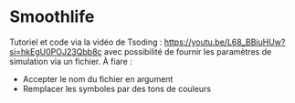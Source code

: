 # Smoothlife

Tutoriel et code via la vidéo de Tsoding : <https://youtu.be/L68_BBiuHUw?si=hkEgU0POJ23Qbb8c>
avec possibilité de fournir les paramètres de simulation via un fichier. 
À fiare :

- Accepter le nom du fichier en argument
- Remplacer les symboles par des tons de couleurs
